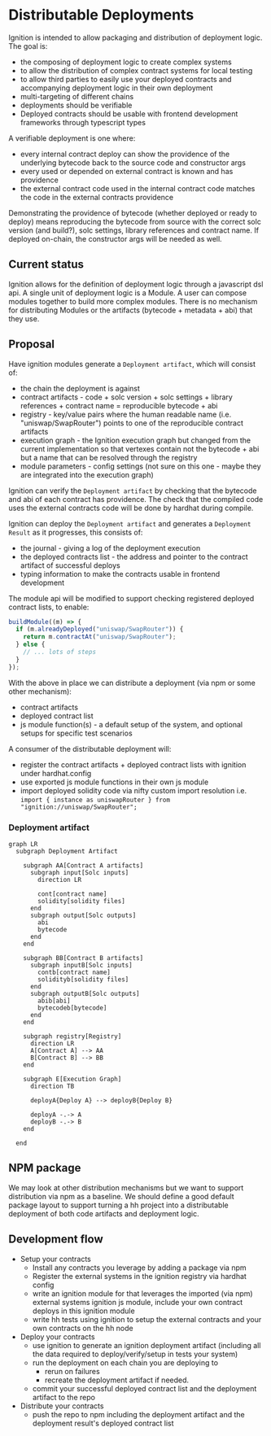 # Distributable Deployments

Ignition is intended to allow packaging and distribution of deployment logic. The goal is:

- the composing of deployment logic to create complex systems
- to allow the distribution of complex contract systems for local testing
- to allow third parties to easily use your deployed contracts and accompanying deployment logic in their own deployment
- multi-targeting of different chains
- deployments should be verifiable
- Deployed contracts should be usable with frontend development frameworks through typescript types

A verifiable deployment is one where:

- every internal contract deploy can show the providence of the underlying bytecode back to the source code and constructor args
- every used or depended on external contract is known and has providence
- the external contract code used in the internal contract code matches the code in the external contracts providence

Demonstrating the providence of bytecode (whether deployed or ready to deploy) means reproducing the bytecode from source with the correct solc version (and build?), solc settings, library references and contract name. If deployed on-chain, the constructor args will be needed as well.

## Current status

Ignition allows for the definition of deployment logic through a javascript dsl api. A single unit of deployment logic is a Module. A user can compose modules together to build more complex modules. There is no mechanism for distributing Modules or the artifacts (bytecode + metadata + abi) that they use.

## Proposal

Have ignition modules generate a `Deployment artifact`, which will consist of:

- the chain the deployment is against
- contract artifacts - code + solc version + solc settings + library references + contract name = reproducible bytecode + abi
- registry - key/value pairs where the human readable name (i.e. "uniswap/SwapRouter") points to one of the reproducible contract artifacts
- execution graph - the Ignition execution graph but changed from the current implementation so that vertexes contain not the bytecode + abi but a name that can be resolved through the registry
- module parameters - config settings (not sure on this one - maybe they are integrated into the execution graph)

Ignition can verify the `Deployment artifact` by checking that the bytecode and abi of each contract has providence. The check that the compiled code uses the external contracts code will be done by hardhat during compile.

Ignition can deploy the `Deployment artifact` and generates a `Deployment Result` as it progresses, this consists of:

- the journal - giving a log of the deployment execution
- the deployed contracts list - the address and pointer to the contract artifact of successful deploys
- typing information to make the contracts usable in frontend development

The module api will be modified to support checking registered deployed contract lists, to enable:

```js
buildModule((m) => {
  if (m.alreadyDeployed("uniswap/SwapRouter")) {
    return m.contractAt("uniswap/SwapRouter");
  } else {
    // ... lots of steps
  }
});
```

With the above in place we can distribute a deployment (via npm or some other mechanism):

- contract artifacts
- deployed contract list
- js module function(s) - a default setup of the system, and optional setups for specific test scenarios

A consumer of the distributable deployment will:

- register the contract artifacts + deployed contract lists with ignition under hardhat.config
- use exported js module functions in their own js module
- import deployed solidity code via nifty custom import resolution i.e. `import { instance as uniswapRouter } from "ignition://uniswap/SwapRouter";`

### Deployment artifact

```mermaid
graph LR
  subgraph Deployment Artifact

    subgraph AA[Contract A artifacts]
      subgraph input[Solc inputs]
        direction LR

        cont[contract name]
        solidity[solidity files]
      end
      subgraph output[Solc outputs]
        abi
        bytecode
      end
    end

    subgraph BB[Contract B artifacts]
      subgraph inputB[Solc inputs]
        contb[contract name]
        solidityb[solidity files]
      end
      subgraph outputB[Solc outputs]
        abib[abi]
        bytecodeb[bytecode]
      end
    end

    subgraph registry[Registry]
      direction LR
      A[Contract A] --> AA
      B[Contract B] --> BB
    end

    subgraph E[Execution Graph]
      direction TB

      deployA{Deploy A} --> deployB{Deploy B}

      deployA -.-> A
      deployB -.-> B
    end

  end
```

## NPM package

We may look at other distribution mechanisms but we want to support distribution via npm as a baseline. We should define a good default package layout to support turning a hh project into a distributable deployment of both code artifacts and deployment logic.

## Development flow

- Setup your contracts
  - Install any contracts you leverage by adding a package via npm
  - Register the external systems in the ignition registry via hardhat config
  - write an ignition module for that leverages the imported (via npm) external systems ignition js module, include your own contract deploys in this ignition module
  - write hh tests using ignition to setup the external contracts and your own contracts on the hh node
- Deploy your contracts
  - use ignition to generate an ignition deployment artifact (including all the data required to deploy/verify/setup in tests your system)
  - run the deployment on each chain you are deploying to
    - rerun on failures
    - recreate the deployment artifact if needed.
  - commit your successful deployed contract list and the deployment artifact to the repo
- Distribute your contracts
  - push the repo to npm including the deployment artifact and the deployment result's deployed contract list
